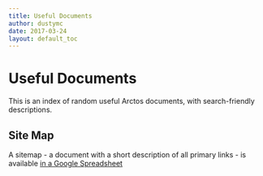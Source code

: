 ```yaml
---
title: Useful Documents
author: dustymc
date: 2017-03-24
layout: default_toc
---
```


# Useful Documents

This is an index of random useful Arctos documents, with search-friendly descriptions.

## Site Map

A sitemap - a document with a short description of all primary links - is available  [in a Google Spreadsheet](https://docs.google.com/spreadsheets/d/1fSHzMZXZheYnw34HUdLK9orFi8unz90snSghMB0aSQQ/edit#gid=889906666) 
